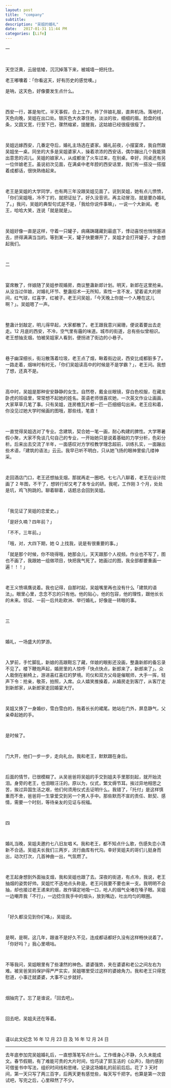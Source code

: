 ```yaml
---
layout: post
title:  "company"
subtitle: 
description: "吴姐的婚礼"
date:   2017-01-31 11:44 PM
categories: [Life]
---
```




一

<br>

天空泛黄，云层低矮，沉沉掉落下来，被城墙一把托住。

老王嘟囔着：「你看这天，好有历史的感觉噢。」

是呐，这天色，好像要发生点什么。  

<br>

西安一行，甚是匆忙。半天事假，合上工作，拎了伴娘礼服，直奔机场。落地时，天色向晚，吴姐在出口处。银灰色大衣罩住她，淡淡的妆，细细的眉。脸盘的线条，又圆又宽，行至下巴，骤然缩紧，提醒我，这姑娘已经很瘦很瘦了。  

<br>

吴姐远嫁西安，几番定夺后，婚礼主场选在婆家。婚礼前夜，小摆宴席，我自然跟吴姐坐一桌。同坐的大多是吴姐婆家人，操着浓浓的西安话，偶尔蹦出几个我能猜出意思的词儿。吴姐的娘家人，从成都坐了火车过来，在别桌。幸好，同桌还有另一位伴娘老王。虽说初次见面，在满桌中老年腔的西安话里，我们有一搭没一搭摆着成都话，很快熟络起来。  

<br>

老王是吴姐的大学同学，也有两三年没跟吴姐见面了。说到吴姐，她有点儿愤愤，「你们吴姐哦，冷不丁的，就把证扯了。好久没音讯，再主动冒泡，就是要办婚礼了。」我问，吴姐的典型句式是不是，「我给你说件事嘛」，一说一个大新闻。老王，哈哈大笑，连说「就是就是」。  

<br>

吴姐好像一直是这样，守着一只罐子，病痛踌躇藏到最底下，悸动喜悦也悄悄塞进去，挤得满满当当的。等到某一天，罐子快要爆开了，吴姐才会打开罐子，才会想起我们。

<br>

二  

<br>

宴席散了，伴娘随了吴姐参观婚房，商议整蛊新郎计划。明天，新郎在这里抢亲。从没当过伴娘，对婚礼环节、整蛊招术一无所知，索性一言不发，望着诺大的房间，红气球，红喜字，红被子。老王问吴姐，「今天晚上你就一个人睡在这儿啊？」。吴姐嗯了一声。  

<br>

整蛊计划敲定，明儿得早起，大家都散了。老王跟我意兴阑珊，便说着要出去走走。12 月底的西安，不冷，空气里有霾的味道。城市的街道，总有些似曾相识。老王想抽支烟，怕被吴姐家人看到，便拐进了街边的小巷子。  

<br>

巷子幽深细长，街沿散落着垃圾，老王点了烟，瞅着街边说，西安比成都脏多了。一路走着，烟味时有时无，「你们吴姐读高中的时候是不是学霸？」，老王问。我想了想，还真不是。  

<br>

高中时，吴姐是那种安安静静的女生。自然卷，戴金丝眼镜，穿白色校服，在藏龙卧虎的班级里，常常想不起她的姓名。英语老师很喜欢她，一次英文作业让画画，大家草草几笔了事。只有吴姐，连房檐瓦片都一匹一匹细细勾出来。老王应和着，你没见过她大学时候画的图哦，那些线，笔直！  

<br>

一直觉得吴姐选对了专业。念建筑，契合她一笔一画，耐心构建的脾性。大学寒暑假小聚，大家不免谈几句自己的专业，一开始她只是说着基础的力学分析，色彩分析。后来出去交流了半年，一面感叹对方学校教学理念超前，训练扎实，一面蹦出些术语，「建筑的语法」云云。我早已听不明白，只从她飞扬的眼神里偷几缕神采。  

<br>

走回酒店门口，老王还想抽支烟，那就再走一圈吧。七七八八聊着，老王在设计院画了 2 年图，不干了，想转行却又考了本专业的研。我呢，工作刚 3 个月，处处是坑，鸡飞狗跳的。聊着聊着，话题总会回到吴姐。    

<br>

「我见证了吴姐的恋爱史。」

「是好久喃？四年前？」

「不不，三年前。」

「哦，对，大四下期，她 Q 上找我，说是有很重要的事。」

「就是那个时候，你不晓得哦，她那会儿，天天跟那个人视频。作业也不写了，图也不画了，我跟她一组做项目，快把我气死了。她画过的图，我全部都要重画一遍！！！」

  <br>

老王义愤填膺说着。我也记得，自那时起，吴姐嘴里再也没有什么「建筑的语法」。眼里心里，念念不忘的只有他。他的贴心，他的包容，他的理性，跟他长长的未来。领证、一前一后共赴欧洲、举行婚礼，好像是一转眼的事。

<br>

三  

<br>

婚礼，一场盛大的梦游。  

<br>

入梦前，手忙脚乱，新娘的高跟鞋忘了藏，伴娘的眼影还没画，整蛊新郎的备忘录不见了。楼下鞭炮声起，婚房里的人惊呼「快点快点，新郎来了，新郎来了」。众人栽倒在躺椅上，游进喜红喜红的梦境。司仪和双方父母是催眠师，大手一挥，轻声下令：抢亲，敬茶，拍照，入席。众人嬉笑推搡着，从婚房走到客厅，从客厅走到新郎家，从新郎家走回婚宴大厅。  

<br>

吴姐又换了一身婚纱，雪白雪白的，拖着长长的裙尾。她站在门外，屏息静气，父亲牵起她的手。  

<br>

是时候了。  

<br>

门大开，他们一步一步，走向礼台。我和老王，默默跟在身后。  

<br>

后面的情节，已很模糊了。从吴爸爸将吴姐的手交到姐夫手里那刻起，就开始流泪。身旁的老王，也泪眼汪汪的。原以为，仪式，繁文缛节耳。挨过异地相思之苦，挨过异国生活之艰，他们何须用仪式去证明什么。我错了，「托付」是这样慎重而不舍，爸爸将一生挚爱交到另一个男人手中。那些默而不宣的责任、默契、感情，需要一个时刻，等待亲友的见证与祝福。

<br>

四  

<br>

婚礼当晚，吴姐夫邀约七八旧友唱 K。我和老王，都不知点什么歌，伤感失恋小清新不合适。吴姐夫长我们三两岁，流行曲库有代沟。幸好吴姐夫的哥们儿挺身而出，动次打次，几首神曲一出，气氛燃了。  

<br>

老王起身想到外面抽支烟，我和吴姐也跟了去。深夜的街道，有点冷，我说，老王抽烟的姿势好帅。吴姐忙不迭地点头称是。老王问我要不要也来一支。我明明不会抽，却也接过老王递来的烟，故作镇定地吸一口，呛人的烟气全堵在嗓子眼。吴姐一边嘲弄我「不行」，一边捻住我手中的烟头，放到嘴边，吐出均匀的眼圈。  

<br>

「好久都没见到你们咯」，吴姐说。  

<br>

是啊，是啊，这几年，跟谁不是好久不见，连成都话都好久没有这样畅快说着了。「你好吗？」我心里嘀咕。  

<br>

不等我问，吴姐眼里有了些凄然的神色。婆婆强势，夹在婆婆和老公之间左右为难。被吴爸吴妈保护得严严实实，吴姐哪里受过这样的婆媳角力。我和老王只得宽慰道，小事迁就婆婆，大事不让步就好。

<br>  

烟抽完了。忘了是谁说，「回去吧」。  

<br>

回去吧，吴姐夫还在等着。

<br>

谨以此文纪念 16 年 12 月 23 日 及 16 年 12 月 24 日

***



去年底参加完吴姐婚礼后，一直想落笔写点什么。工作缠身心不静，久久未能成文。春节假期，有了难能可贵的大片时间，恰巧读了郭玉洁的《众声》，隐约感到可借鉴书中写法，组织时间线和思绪，记录这场婚礼的前前后后。花了 3 天时间，第一天只写了两三百字，后两天更有感觉些，每天写千把字。也算是第一次尝试吧，写完之后，心里释然了不少。
























